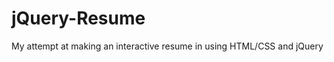 jQuery-Resume
=============

My attempt at making an interactive resume in using HTML/CSS and jQuery

